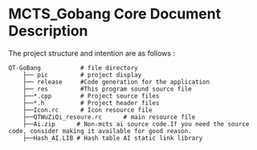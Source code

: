 # MCTS_Gobang Core Document Description
The project structure and intention are as follows : 
```
QT-GoBang 			# file directory		
    ├── pic		 	# project display
    ├── release		#Code generation for the application
    ├── res         #This program sound source file              
    ├──*.cpp	    # Project source files
    ├──*.h	        # Project header files
    ├──Icon.rc      # Icon resource file
    ├──QTWuZiQi_resoure.rc      # main resource file
    ├──Ai.zip      # Non-mcts ai source code.If you need the source code, consider making it available for good reason.
    ├──Hash_AI.LIB # Hash table AI static link library
```
